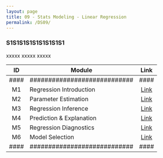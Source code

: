 ```yaml
---
layout: page
title: 09 - Stats Modeling - Linear Regression
permalink: /DS09/
---
```


<h3>S1S1S1S1S1S1S1S1S1</h3>

xxxxx xxxxx xxxxx

| ID | Module                     |Link|
|:--:|----------------------------|:--:|
|####|############################|####|
| M1 | Regression Introduction    |[Link](/02-MSDS-Courses/MSDS07/M1/)|
| M2 | Parameter Estimation       |[Link](/02-MSDS-Courses/MSDS07/M2/)|
| M3 | Regression Inference       |[Link](/02-MSDS-Courses/MSDS07/M3/)|
| M4 | Prediction & Explanation   |[Link](/02-MSDS-Courses/MSDS07/M4/)|
| M5 | Regression Diagnostics     |[Link](/02-MSDS-Courses/MSDS07/M5/)|
| M6 | Model Selection            |[Link](/02-MSDS-Courses/MSDS07/M6/)|
|####|############################|####|

